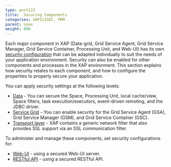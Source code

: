 ```yaml
---
type: post123
title:  Securing Components
categories: XAP123SEC, PRM
parent: none
weight: 800
---
```




Each major component in XAP (Data-grid, Grid Service Agent, Grid Service Manager, Grid Service Container, Processing Unit, and Web-UI) 
has its own [security configuration](./security-configurations-ext.html) that can be adapted individually to suit the needs of your application environment. 
Security can also be enabled for other components and processes in the XAP environment. 
This section explains how security relates to each component, and how to configure the properties to properly secure your application.

You can apply security settings at the following levels:

- [Data](./securing-your-data.html) - You can secure the Space, Processing Unit, local cache/view, Space filters, task execution/executors, event-driven remoting, and the JDBC driver.
- [Service Grid](./securing-the-grid-services.html) - You can enable security for the Grid Service Agent (GSA), Grid Service Manager (GSM), and Grid Service Container (GSC).
- [Transport layer](./securing-the-transport-layer-using-ssl.html) - XAP contains a generic network filter that also provides SSL support via an SSL communication filter.

To administer and manage these components, set security configurations for:

- [Web-UI](./securing-the-web-ui.html) - using a secured Web-UI server.
- [RESTful API](../admin/xap-manager-rest.html#security) - using a secured RESTful API.


